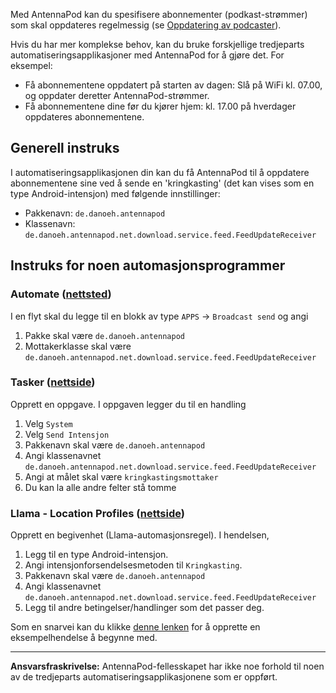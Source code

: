 Med AntennaPod kan du spesifisere abonnementer (podkast-strømmer) som skal oppdateres regelmessig (se [Oppdatering av podcaster](/dokumentasjon/automatisering/refreshing-podcasts)).

Hvis du har mer komplekse behov, kan du bruke forskjellige tredjeparts automatiseringsapplikasjoner med AntennaPod for å gjøre det. For eksempel:

- Få abonnementene oppdatert på starten av dagen: Slå på WiFi kl. 07.00, og oppdater deretter AntennaPod-strømmer.
- Få abonnementene dine før du kjører hjem: kl. 17.00 på hverdager oppdateres abonnementene.

## Generell instruks

I automatiseringsapplikasjonen din kan du få AntennaPod til å oppdatere abonnementene sine ved å sende en 'kringkasting' (det kan vises som en type Android-intensjon) med følgende innstillinger:

- Pakkenavn: `de.danoeh.antennapod`
- Klassenavn: `de.danoeh.antennapod.net.download.service.feed.FeedUpdateReceiver`

## Instruks for noen automasjonsprogrammer

### Automate ([nettsted](https://llamalab.com/automate/))

I en flyt skal du legge til en blokk av type `APPS` → `Broadcast send` og angi

1. Pakke skal være `de.danoeh.antennapod`
1. Mottakerklasse skal være `de.danoeh.antennapod.net.download.service.feed.FeedUpdateReceiver`

### Tasker ([nettside](https://tasker.joaoapps.com/))

Opprett en oppgave. I oppgaven legger du til en handling

1. Velg `System`
1. Velg `Send Intensjon`
1. Pakkenavn skal være `de.danoeh.antennapod`
1. Angi klassenavnet `de.danoeh.antennapod.net.download.service.feed.FeedUpdateReceiver`
1. Angi at målet skal være `kringkastingsmottaker`
1. Du kan la alle andre felter stå tomme

### Llama - Location Profiles ([nettside](http://kebabapps.blogspot.com/search/label/Llama))

Opprett en begivenhet (Llama-automasjonsregel). I hendelsen,

1. Legg til en type Android-intensjon.
1. Angi intensjonforsendelsesmetoden til `Kringkasting`.
1. Pakkenavn skal være `de.danoeh.antennapod`
1. Angi klassenavnet `de.danoeh.antennapod.net.download.service.feed.FeedUpdateReceiver`
1. Legg til andre betingelser/handlinger som det passer deg.

Som en snarvei kan du klikke [denne lenken](http://llama.location.profiles/AntennaPod+feeds+Update/AntennaPod+feeds+Update%7C0-1-0-0-0-0-0-0-1-0--0-%7C%3A%7Ct%7C420%7C425%7Cai%7Cde.danoeh.antennapod%7CFgAAAGEAbgBkAHIAbwBpAGQALgBjAG8AbgB0AGUAbgB0AC4ASQBuAHQAZQBuAHQAAAAAAP%2F%2F%2F%2F8AAAAA%2F%2F%2F%2F%2FwAAAAD%2F%2F%2F%2F%2F%2F%2F%2F%2F%2FxQAAABkAGUALgBkAGEAbgBvAGUAaAAuAGEAbgB0AGUAbgBuAGEAcABvAGQAAAAAADUAAABkAGUALgBkAGEAbgBvAGUAaAAuAGEAbgB0AGUAbgBuAGEAcABvAGQALgBjAG8AcgBlAC4AcgBlAGMAZQBpAHYAZQByAC4ARgBlAGUAZABVAHAAZABhAHQAZQBSAGUAYwBlAGkAdgBlAHIAAAAAAAAAAAAAAAAAAAAAAAAA%2Fv%2F%2F%2F%2F%2F%2F%2F%2F8%3D%7C2%7C) for å opprette en eksempelhendelse å begynne med.

***

**Ansvarsfraskrivelse:** AntennaPod-fellesskapet har ikke noe forhold til noen av de tredjeparts automatiseringsapplikasjonene som er oppført.
